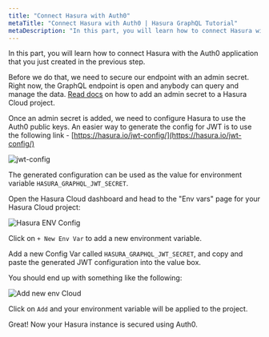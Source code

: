 ```yaml
---
title: "Connect Hasura with Auth0"
metaTitle: "Connect Hasura with Auth0 | Hasura GraphQL Tutorial"
metaDescription: "In this part, you will learn how to connect Hasura with the Auth0 application and secure your app with HASURA_GRAPHQL_JWT_SECRET"
---
```


In this part, you will learn how to connect Hasura with the Auth0 application that you just created in the previous step.

Before we do that, we need to secure our endpoint with an admin secret. Right now, the GraphQL endpoint is open and anybody can query and manage the data. [Read docs](https://hasura.io/docs/latest/graphql/cloud/projects/secure.html#adding-an-admin-secret) on how to add an admin secret to a Hasura Cloud project.

Once an admin secret is added, we need to configure Hasura to use the Auth0 public keys. An easier way to generate the config for JWT is to use the following link - [https://hasura.io/jwt-config/](https://hasura.io/jwt-config/)

![jwt-config](https://graphql-engine-cdn.hasura.io/learn-hasura/assets/graphql-hasura/generate-jwt-config.png)

The generated configuration can be used as the value for environment variable `HASURA_GRAPHQL_JWT_SECRET`.

Open the Hasura Cloud dashboard and head to the "Env vars" page for your Hasura Cloud project:

![Hasura ENV Config](https://graphql-engine-cdn.hasura.io/learn-hasura/assets/graphql-hasura/hasura-project-env-var.png)

Click on `+ New Env Var` to add a new environment variable.

Add a new Config Var called `HASURA_GRAPHQL_JWT_SECRET`, and copy and paste the generated JWT configuration into the value box.

You should end up with something like the following:

![Add new env Cloud](https://graphql-engine-cdn.hasura.io/learn-hasura/assets/graphql-hasura/add-env-cloud.png)

Click on `Add` and your environment variable will be applied to the project.

Great! Now your Hasura instance is secured using Auth0. 

